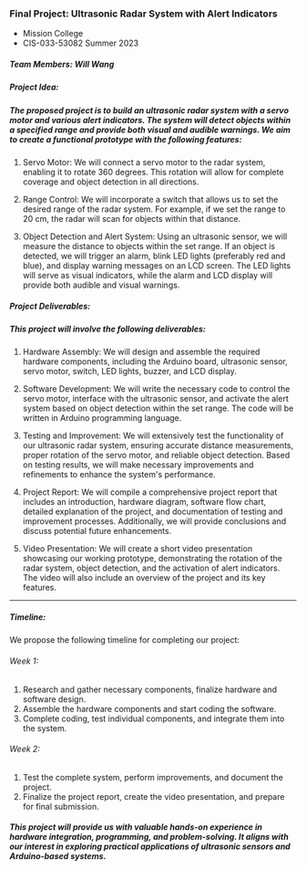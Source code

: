 ### Final Project: Ultrasonic Radar System with Alert Indicators

- Mission College
- CIS-033-53082 Summer 2023

##### Team Members: Will Wang

##### Project Idea:

##### The proposed project is to build an ultrasonic radar system with a servo motor and various alert indicators. The system will detect objects within a specified range and provide both visual and audible warnings. We aim to create a functional prototype with the following features:

1. Servo Motor: We will connect a servo motor to the radar system, enabling it to rotate 360 degrees. This rotation will allow for complete coverage and object detection in all directions.

2. Range Control: We will incorporate a switch that allows us to set the desired range of the radar system. For example, if we set the range to 20 cm, the radar will scan for objects within that distance.

3. Object Detection and Alert System: Using an ultrasonic sensor, we will measure the distance to objects within the set range. If an object is detected, we will trigger an alarm, blink LED lights (preferably red and blue), and display warning messages on an LCD screen. The LED lights will serve as visual indicators, while the alarm and LCD display will provide both audible and visual warnings.

##### Project Deliverables:

##### This project will involve the following deliverables:

1. Hardware Assembly: We will design and assemble the required hardware components, including the Arduino board, ultrasonic sensor, servo motor, switch, LED lights, buzzer, and LCD display.

2. Software Development: We will write the necessary code to control the servo motor, interface with the ultrasonic sensor, and activate the alert system based on object detection within the set range. The code will be written in Arduino programming language.

3. Testing and Improvement: We will extensively test the functionality of our ultrasonic radar system, ensuring accurate distance measurements, proper rotation of the servo motor, and reliable object detection. Based on testing results, we will make necessary improvements and refinements to enhance the system's performance.

4. Project Report: We will compile a comprehensive project report that includes an introduction, hardware diagram, software flow chart, detailed explanation of the project, and documentation of testing and improvement processes. Additionally, we will provide conclusions and discuss potential future enhancements.

5. Video Presentation: We will create a short video presentation showcasing our working prototype, demonstrating the rotation of the radar system, object detection, and the activation of alert indicators. The video will also include an overview of the project and its key features.

<hr/>

##### Timeline:

We propose the following timeline for completing our project:

###### Week 1:

1. Research and gather necessary components, finalize hardware and software design.
2. Assemble the hardware components and start coding the software.
3. Complete coding, test individual components, and integrate them into the system.

###### Week 2:

1. Test the complete system, perform improvements, and document the project.
2. Finalize the project report, create the video presentation, and prepare for final submission.

##### This project will provide us with valuable hands-on experience in hardware integration, programming, and problem-solving. It aligns with our interest in exploring practical applications of ultrasonic sensors and Arduino-based systems.
